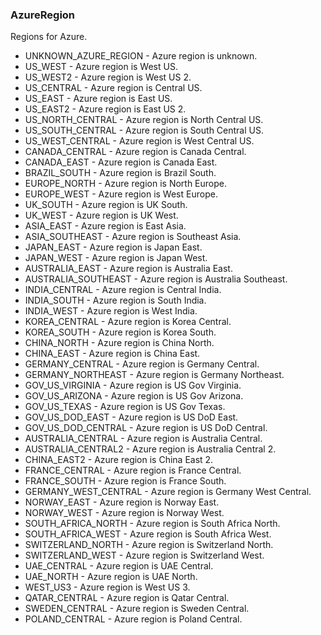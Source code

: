 ### AzureRegion
Regions for Azure.

- UNKNOWN_AZURE_REGION - Azure region is unknown.
- US_WEST - Azure region is West US.
- US_WEST2 - Azure region is West US 2.
- US_CENTRAL - Azure region is Central US.
- US_EAST - Azure region is East US.
- US_EAST2 - Azure region is East US 2.
- US_NORTH_CENTRAL - Azure region is North Central US.
- US_SOUTH_CENTRAL - Azure region is South Central US.
- US_WEST_CENTRAL - Azure region is West Central US.
- CANADA_CENTRAL - Azure region is Canada Central.
- CANADA_EAST - Azure region is Canada East.
- BRAZIL_SOUTH - Azure region is Brazil South.
- EUROPE_NORTH - Azure region is North Europe.
- EUROPE_WEST - Azure region is West Europe.
- UK_SOUTH - Azure region is UK South.
- UK_WEST - Azure region is UK West.
- ASIA_EAST - Azure region is East Asia.
- ASIA_SOUTHEAST - Azure region is Southeast Asia.
- JAPAN_EAST - Azure region is Japan East.
- JAPAN_WEST - Azure region is Japan West.
- AUSTRALIA_EAST - Azure region is Australia East.
- AUSTRALIA_SOUTHEAST - Azure region is Australia Southeast.
- INDIA_CENTRAL - Azure region is Central India.
- INDIA_SOUTH - Azure region is South India.
- INDIA_WEST - Azure region is West India.
- KOREA_CENTRAL - Azure region is Korea Central.
- KOREA_SOUTH - Azure region is Korea South.
- CHINA_NORTH - Azure region is China North.
- CHINA_EAST - Azure region is China East.
- GERMANY_CENTRAL - Azure region is Germany Central.
- GERMANY_NORTHEAST - Azure region is Germany Northeast.
- GOV_US_VIRGINIA - Azure region is US Gov Virginia.
- GOV_US_ARIZONA - Azure region is US Gov Arizona.
- GOV_US_TEXAS - Azure region is US Gov Texas.
- GOV_US_DOD_EAST - Azure region is US DoD East.
- GOV_US_DOD_CENTRAL - Azure region is US DoD Central.
- AUSTRALIA_CENTRAL - Azure region is Australia Central.
- AUSTRALIA_CENTRAL2 - Azure region is Australia Central 2.
- CHINA_EAST2 - Azure region is China East 2.
- FRANCE_CENTRAL - Azure region is France Central.
- FRANCE_SOUTH - Azure region is France South.
- GERMANY_WEST_CENTRAL - Azure region is Germany West Central.
- NORWAY_EAST - Azure region is Norway East.
- NORWAY_WEST - Azure region is Norway West.
- SOUTH_AFRICA_NORTH - Azure region is South Africa North.
- SOUTH_AFRICA_WEST - Azure region is South Africa West.
- SWITZERLAND_NORTH - Azure region is Switzerland North.
- SWITZERLAND_WEST - Azure region is Switzerland West.
- UAE_CENTRAL - Azure region is UAE Central.
- UAE_NORTH - Azure region is UAE North.
- WEST_US3 - Azure region is West US 3.
- QATAR_CENTRAL - Azure region is Qatar Central.
- SWEDEN_CENTRAL - Azure region is Sweden Central.
- POLAND_CENTRAL - Azure region is Poland Central.
